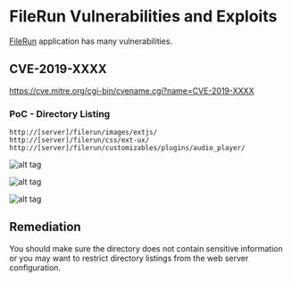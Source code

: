 # FileRun Vulnerabilities and Exploits
[FileRun](https://filerun.com) application has many vulnerabilities.

## CVE-2019-XXXX
https://cve.mitre.org/cgi-bin/cvename.cgi?name=CVE-2019-XXXX


### PoC - Directory Listing
```
http://[server]/filerun/images/extjs/
http://[server]/filerun/css/ext-ux/
http://[server]/filerun/customizables/plugins/audio_player/
```
![alt tag](https://emreovunc.com/blog/en/FileRun-DirectoryListing-1.png)

![alt tag](https://emreovunc.com/blog/en/FileRun-DirectoryListing-2.png)

![alt tag](https://emreovunc.com/blog/en/FileRun-DirectoryListing-3.png)

## Remediation
You should make sure the directory does not contain sensitive information or you may want to restrict directory listings from the web server configuration.
